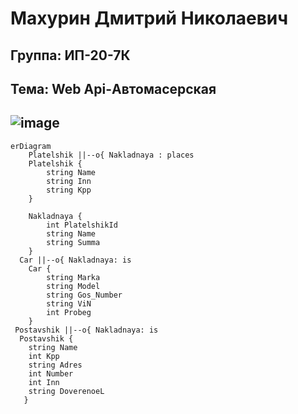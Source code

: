 **Махурин Дмитрий Николаевич**
===============================
Группа: ИП-20-7К
-------------------------------
Тема: Web Api-Автомасерская
-------------------------------
![image](https://github.com/dr4matic/AvtoMasterskaya/assets/104574470/5d04d587-85ff-426c-9c6a-be3e79b87db9)
-------------------------------
```mermaid
erDiagram
    Platelshik ||--o{ Nakladnaya : places
    Platelshik {
        string Name
        string Inn
        string Kpp
    }
  
    Nakladnaya {
        int PlatelshikId
        string Name
        string Summa
    }
  Car ||--o{ Nakladnaya: is
    Car {
        string Marka
        string Model
        string Gos_Number
        string ViN
        int Probeg
    }
 Postavshik ||--o{ Nakladnaya: is
  Postavshik {
    string Name
    int Kpp
    string Adres
    int Number
    int Inn   
    string DoverenoeL
   }
```
